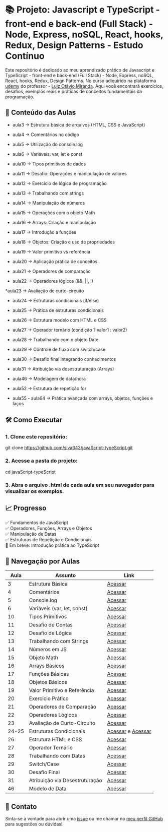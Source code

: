 # 📚 Projeto: Javascript e TypeScript - front-end e back-end (Full Stack) - Node, Express, noSQL, React, hooks, Redux, Design Patterns - Estudo Contínuo
Este repositório é dedicado ao meu aprendizado prático de Javascript e TypeScript - front-end e back-end (Full Stack) - Node, Express, noSQL, React, hooks, Redux, Design Patterns. No curso adiquirido na plataforma [udemy](https://www.udemy.com/course/curso-de-javascript-moderno-do-basico-ao-avancado/?couponCode=KEEPLEARNINGBR) do professor - [Luiz Otávio Miranda](https://www.udemy.com/user/luiz-otavio-miranda/).
Aqui você encontrará exercícios, desafios, exemplos reais e práticas de conceitos fundamentais da programação.

## 🚀 Conteúdo das Aulas
* aula3 → Estrutura básica de arquivos (HTML, CSS e JavaScript)

* aula4 → Comentários no código

* aula5 → Utilização do console.log

* aula6 → Variáveis: var, let e const

* aula10 → Tipos primitivos de dados

* aula11 → Desafio: Operações e manipulação de valores

* aula12 → Exercício de lógica de programação

* aula13 → Trabalhando com strings

* aula14 → Manipulação de números

* aula15 → Operações com o objeto Math

* aula16 → Arrays: Criação e manipulação

* aula17 → Introdução a funções

* aula18 → Objetos: Criação e uso de propriedades

* aula19 → Valor primitivo vs referência

* aula20 → Aplicação prática de conceitos

* aula21 → Operadores de comparação

* aula22 → Operadores lógicos (&&, ||, !)

*aula23 → Avaliação de curto-circuito

* aula24 → Estruturas condicionais (if/else)

* aula25 → Prática de estruturas condicionais

* aula26 → Estrutura modelo com HTML e CSS

* aula27 → Operador ternário (condição ? valor1 : valor2)

* aula28 → Trabalhando com o objeto Date

* aula29 → Controle de fluxo com switch/case

* aula30 → Desafio final integrando conhecimentos

* aula31 → Atribuição via desestruturação (Arrays)

* aula46 → Modelagem de data/hora

* aula52 → Estrutura de repetição for

* aula55 - aula64 → Prática avançada com arrays, objetos, funções e laços

## 🛠️ Como Executar
### 1. Clone este repositório:

git clone https://github.com/slva643/javaScript-typeScript.git
### 2. Acesse a pasta do projeto:

cd javaScript-typeScript
### 3. Abra o arquivo .html de cada aula em seu navegador para visualizar os exemplos.

## 📈 Progresso
✅ Fundamentos de JavaScript <br>
✅ Operadores, Funções, Arrays e Objetos <br>
✅ Manipulação de Datas <br>
✅ Estruturas de Repetição e Condicionais <br>
🚧 Em breve: Introdução prática ao TypeScript <br>


## 📂 Navegação por Aulas

| Aula	| Assunto	| Link |
|-------|---------|------|
| 3	|Estrutura  Básica | [Acessar](https://github.com/slva643/javaScript-typeScript/tree/main/aula3%20-%20Estrurura_Basica)
| 4	|Comentários |	[Acessar](https://github.com/slva643/javaScript-typeScript/tree/main/aula4%20-%20Comentario)
|5	|Console.log|	[Acessar](https://github.com/slva643/javaScript-typeScript/tree/main/aula6%20-%20Variavel%20_fundamento)
|6	|Variáveis (var, let, const)|	[Acessar](https://github.com/slva643/javaScript-typeScript/tree/main/aula7%20-%20Constante_Const)
|10	|Tipos Primitivos|	[Acessar](https://github.com/slva643/javaScript-typeScript/tree/main/aula10%20-%20Primitivo)
|11	|Desafio de Contas|	[Acessar](https://github.com/slva643/javaScript-typeScript/tree/main/aula11%20-%20Desafio/conta)
|12|	Desafio de Lógica|	[Acessar](https://github.com/slva643/javaScript-typeScript/tree/main/aula12%20-%20Desafio)
|13|	Trabalhando com Strings|	[Acessar](https://github.com/slva643/javaScript-typeScript/tree/main/aula13%20-%20String)
|14	|Números em JS|	[Acessar](https://github.com/slva643/javaScript-typeScript/tree/main/aula14%20-%20Number)
|15|	Objeto Math|	[Acessar](https://github.com/slva643/javaScript-typeScript/tree/main/aula15%20-%20Objeto%20Math)
|16|	Arrays Básicos|	[Acessar](https://github.com/slva643/javaScript-typeScript/tree/main/aula16%20-%20Arrays(Basica))
|17|	Funções Básicas|	[Acessar](https://github.com/slva643/javaScript-typeScript/tree/main/aula17%20-%20Func%C3%A7%C3%B5es%20(Basica))
|18|	Objetos Básicos	|[Acessar](https://github.com/slva643/javaScript-typeScript/tree/main/aula18%20-%20Objetos%20(basico))
|19|	Valor Primitivo e Referência|[Acessar](https://github.com/slva643/javaScript-typeScript/tree/main/aula19%20-%20Valor%20Primitivo%20-%20refer%C3%AAreica)
|20|	Exercício Prático|	[Acessar](https://github.com/slva643/javaScript-typeScript/tree/main/aula20%20-%20Exercicio)
|21|	Operadores de Comparação|	[Acessar](https://github.com/slva643/javaScript-typeScript/tree/main/aula21%20-Operadores%20de%20compara%C3%A7%C3%A3o)
|22|	Operadores Lógicos|	[Acessar](https://github.com/slva643/javaScript-typeScript/tree/main/aula22%20-%20Operadores%20L%C3%B3goco)
|23|	Avaliação de Curto-Circuito|	[Acessar](https://github.com/slva643/javaScript-typeScript/tree/main/aula23%20-%20Avalia%C3%A7%C3%A3o%20curto%20circuito)
|24-25|	Estruturas Condicionais|	[Acessar](https://github.com/slva643/javaScript-typeScript/tree/main/aula24%20-%20if%20%2C%20if%20else%2C%20else%20-%20parte%2001) e [Acessar](https://github.com/slva643/javaScript-typeScript/tree/main/aula25%20-%20if%2C%20if%20else%20%2C%20else%20%20-%20parte%2002)
|26|	Estrutura HTML e CSS	|[Acessar](https://github.com/slva643/javaScript-typeScript/tree/main/aula26%20-%20Modelo%20Html%20e%20Css)
|27|	Operador Ternário	|[Acessar](https://github.com/slva643/javaScript-typeScript/tree/main/aula27%20-%20Opera%C3%A7%C3%A3o%20tern%C3%A1rio)
|28|	Trabalhando com Datas	|[Acessar](https://github.com/slva643/javaScript-typeScript/tree/main/aula28%20-%20Objeto%20Date)
|29|	Switch/Case	|[Acessar](https://github.com/slva643/javaScript-typeScript/tree/main/aula29%20-%20Shitch)
|30|	Desafio Final	|[Acessar](https://github.com/slva643/javaScript-typeScript/tree/main/aula30%20-%20Desafio)
|31|  Atribuição via Desestruturação |[Acessar](https://github.com/slva643/javaScript-typeScript/tree/main/aula31%20-%20Mais%20diferen%C3%A3s%20entre%20var%20e%20let/const)
|46|	Modelo de Data|	[Acessar](https://github.com/slva643/javaScript-typeScript/tree/main/aula46%20-%20objeto%20Date)

## 📩 Contato
Sinta-se à vontade para abrir uma [issue](https://github.com/slva643/javaScript-typeScript/issues) ou me chamar no [meu perfil GitHub](https://github.com/slva643) para sugestões ou dúvidas!




